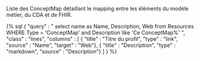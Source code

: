 
Liste des ConceptMap détaillant le mapping entre les éléments du modèle métier, du CDA et de FHIR.

{% sql {
    "query" : " select name as Name, Description, Web from Resources WHERE Type = 'ConceptMap' and Description like 'Ce ConceptMap%' ",
    "class" : "lines",
    "columns" : [
        { "title" : "Titre du profil", "type" : "link", "source" : "Name", "target" : "Web"},
        { "title" : "Description", "type" : "markdown", "source" : "Description"}
    ]
} %}